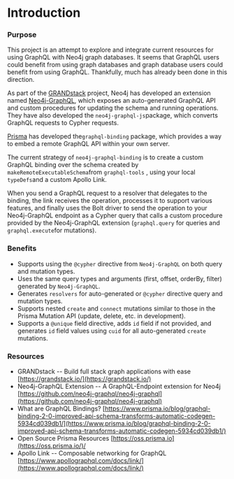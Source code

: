 # Introduction

### Purpose

This project is an attempt to explore and integrate current resources for using GraphQL with Neo4j graph databases. It seems that GraphQL users could benefit from using graph databases and graph database users could benefit from using GraphQL. Thankfully, much has already been done in this direction. 

As part of the [GRANDstack](https://grandstack.io/) project, Neo4j has developed an extension named [Neo4j-GraphQL](https://github.com/neo4j-graphql/neo4j-graphql), which exposes an auto-generated GraphQL API and custom procedures for updating the schema and running operations. They have also developed the `neo4j-graphql-js`package, which converts GraphQL requests to Cypher requests.  
  
[Prisma](https://www.prisma.io/) has developed the`graphql-binding` package, which provides a way to embed a remote GraphQL API within your own server.  
  
The current strategy of `neo4j-graphql-binding` is to create a custom GraphQL binding over the schema created by `makeRemoteExecutableSchema`from `graphql-tools` , using your local `typeDefs`and a custom Apollo Link.   
  
When you send a GraphQL request to a resolver that delegates to the binding, the link receives the operation, processes it to support various features, and finally uses the Bolt driver to send the operation to your Neo4j-GraphQL endpoint as a Cypher query that calls a custom procedure provided by the Neo4j-GraphQL extension \(`graphql.query` for queries and `graphql.execute`for mutations\).

### Benefits

* Supports using the `@cypher` directive from `Neo4j-GraphQL` on both query and mutation types. 
* Uses the same query types and arguments \(first, offset, orderBy, filter\) generated by `Neo4j-GraphQL`. 
* Generates `resolvers` for auto-generated or `@cypher` directive query and mutation types. 
* Supports nested `create` and `connect` mutations similar to those in the Prisma Mutation API \(update, delete, etc. in development\). 
* Supports a `@unique` field directive, adds `id` field if not provided, and generates `id` field values using `cuid` for all auto-generated `create` mutations.

### Resources

* GRANDstack --  Build full stack graph applications with ease [https://grandstack.io/](https://grandstack.io/) 
* Neo4j-GraphQL Extension --  A GraphQL-Endpoint extension for Neo4j [https://github.com/neo4j-graphql/neo4j-graphql](https://github.com/neo4j-graphql/neo4j-graphql) 
* What are GraphQL Bindings? [https://www.prisma.io/blog/graphql-binding-2-0-improved-api-schema-transforms-automatic-codegen-5934cd039db1/](https://www.prisma.io/blog/graphql-binding-2-0-improved-api-schema-transforms-automatic-codegen-5934cd039db1/)
*  Open Source Prisma Resources [https://oss.prisma.io](https://oss.prisma.io/)/ 
* Apollo Link -- Composable networking for GraphQL [https://www.apollographql.com/docs/link/](https://www.apollographql.com/docs/link/) 

